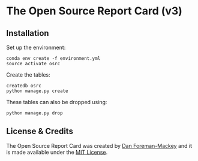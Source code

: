 The Open Source Report Card (v3)
================================

Installation
------------

Set up the environment:

```
conda env create -f environment.yml
source activate osrc
```

Create the tables:

```
createdb osrc
python manage.py create
```

These tables can also be dropped using:

```
python manage.py drop
```


License & Credits
-----------------

The Open Source Report Card was created by [Dan Foreman-Mackey](http://dan.iel.fm) and it is
made available under the [MIT License](https://github.com/dfm/osrc/blob/master/LICENSE).
